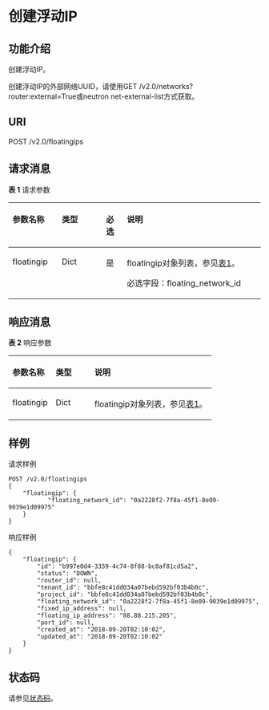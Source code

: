 # 创建浮动IP<a name="ZH-CN_TOPIC_0060333022"></a>

## 功能介绍<a name="section3174871621549"></a>

创建浮动IP。

创建浮动IP的外部网络UUID，请使用GET /v2.0/networks?router:external=True或neutron net-external-list方式获取。

## URI<a name="section5936537521549"></a>

POST /v2.0/floatingips

## 请求消息<a name="section5012846321549"></a>

**表 1**  请求参数

<a name="table3387369821549"></a>
<table><thead align="left"><tr id="row1358409521549"><th class="cellrowborder" valign="top" width="19.59%" id="mcps1.2.5.1.1"><p id="p2656991721549"><a name="p2656991721549"></a><a name="p2656991721549"></a>参数名称</p>
</th>
<th class="cellrowborder" valign="top" width="17.53%" id="mcps1.2.5.1.2"><p id="p467970821549"><a name="p467970821549"></a><a name="p467970821549"></a>类型</p>
</th>
<th class="cellrowborder" valign="top" width="8.25%" id="mcps1.2.5.1.3"><p id="p4351210021549"><a name="p4351210021549"></a><a name="p4351210021549"></a>必选</p>
</th>
<th class="cellrowborder" valign="top" width="54.63%" id="mcps1.2.5.1.4"><p id="p3481919621549"><a name="p3481919621549"></a><a name="p3481919621549"></a>说明</p>
</th>
</tr>
</thead>
<tbody><tr id="row178260421549"><td class="cellrowborder" valign="top" width="19.59%" headers="mcps1.2.5.1.1 "><p id="p1017324521549"><a name="p1017324521549"></a><a name="p1017324521549"></a>floatingip</p>
</td>
<td class="cellrowborder" valign="top" width="17.53%" headers="mcps1.2.5.1.2 "><p id="p1872651821549"><a name="p1872651821549"></a><a name="p1872651821549"></a>Dict</p>
</td>
<td class="cellrowborder" valign="top" width="8.25%" headers="mcps1.2.5.1.3 "><p id="p4045302421549"><a name="p4045302421549"></a><a name="p4045302421549"></a>是</p>
</td>
<td class="cellrowborder" valign="top" width="54.63%" headers="mcps1.2.5.1.4 "><p id="p499181352148"><a name="p499181352148"></a><a name="p499181352148"></a>floatingip对象列表，参见<a href="浮动IP-API简介-OpenStack.md#table5388109319164">表1</a>。</p>
<p id="p2946380521549"><a name="p2946380521549"></a><a name="p2946380521549"></a>必选字段：floating_network_id</p>
</td>
</tr>
</tbody>
</table>

## 响应消息<a name="section6384765421549"></a>

**表 2**  响应参数

<a name="table427745721549"></a>
<table><thead align="left"><tr id="row435809221549"><th class="cellrowborder" valign="top" width="21.349999999999998%" id="mcps1.2.4.1.1"><p id="p1746120521549"><a name="p1746120521549"></a><a name="p1746120521549"></a>参数名称</p>
</th>
<th class="cellrowborder" valign="top" width="19.11%" id="mcps1.2.4.1.2"><p id="p507150621549"><a name="p507150621549"></a><a name="p507150621549"></a>类型</p>
</th>
<th class="cellrowborder" valign="top" width="59.540000000000006%" id="mcps1.2.4.1.3"><p id="p5526791421549"><a name="p5526791421549"></a><a name="p5526791421549"></a>说明</p>
</th>
</tr>
</thead>
<tbody><tr id="row4751605321549"><td class="cellrowborder" valign="top" width="21.349999999999998%" headers="mcps1.2.4.1.1 "><p id="p2359506021549"><a name="p2359506021549"></a><a name="p2359506021549"></a>floatingip</p>
</td>
<td class="cellrowborder" valign="top" width="19.11%" headers="mcps1.2.4.1.2 "><p id="p3215169621549"><a name="p3215169621549"></a><a name="p3215169621549"></a>Dict</p>
</td>
<td class="cellrowborder" valign="top" width="59.540000000000006%" headers="mcps1.2.4.1.3 "><p id="p2411791621549"><a name="p2411791621549"></a><a name="p2411791621549"></a>floatingip对象列表，参见<a href="浮动IP-API简介-OpenStack.md#table5388109319164">表1</a>。</p>
</td>
</tr>
</tbody>
</table>

## 样例<a name="section1573465921549"></a>

请求样例

```
POST /v2.0/floatingips 
{
    "floatingip": {
           "floating_network_id": "0a2228f2-7f8a-45f1-8e09-9039e1d09975"
    }
}
```

响应样例

```
{
    "floatingip": {
        "id": "b997e0d4-3359-4c74-8f88-bc0af81cd5a2",
        "status": "DOWN",
        "router_id": null,
        "tenant_id": "bbfe8c41dd034a07bebd592bf03b4b0c",
        "project_id": "bbfe8c41dd034a07bebd592bf03b4b0c",
        "floating_network_id": "0a2228f2-7f8a-45f1-8e09-9039e1d09975",
        "fixed_ip_address": null,
        "floating_ip_address": "88.88.215.205",
        "port_id": null,
        "created_at": "2018-09-20T02:10:02",
        "updated_at": "2018-09-20T02:10:02"
    }
}
```

## 状态码<a name="section10470352390"></a>

请参见[状态码](状态码.md)。

